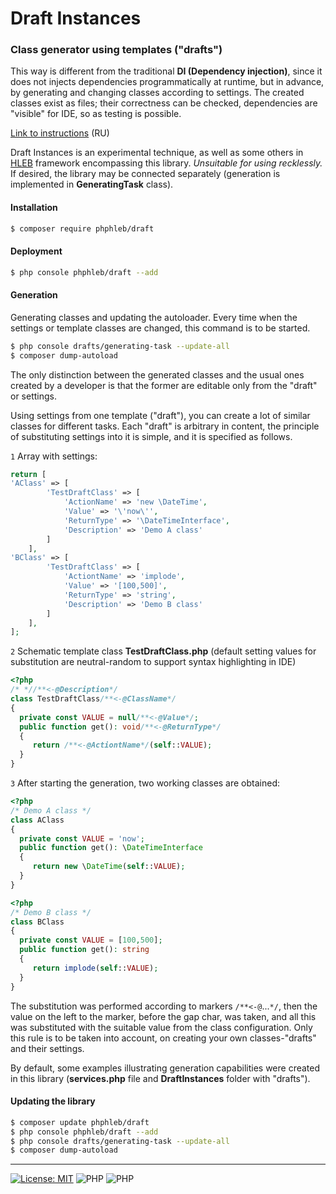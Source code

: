 # Draft Instances

### Class generator using templates ("drafts")

This way is different from the traditional **DI (Dependency injection)**,
since it does not injects dependencies programmatically at runtime, but in advance,
by generating and changing classes according to settings. The created classes exist as files;
their correctness can be checked, dependencies are "visible" for IDE, so as testing is possible.

[Link to instructions](https://phphleb.ru/ru/v1/di/) (RU)

Draft Instances is an experimental technique, as well as some others in [HLEB](https://github.com/phphleb/hleb) framework encompassing this library.
*Unsuitable for using recklessly.* If desired, the library may be connected separately (generation is implemented in **GeneratingTask** class).

#### Installation
```bash
$ composer require phphleb/draft
```
#### Deployment
```bash
$ php console phphleb/draft --add
```
#### Generation
Generating classes and updating the autoloader. Every time when the settings or template classes are changed, this command is to be started.
```bash
$ php console drafts/generating-task --update-all
$ composer dump-autoload
```

The only distinction between the generated classes and the usual ones created by a developer is that the former are editable only from the "draft" or settings.

Using settings from one template ("draft"), you can create a lot of similar classes for different tasks. Each
"draft" is arbitrary in content, the principle of substituting settings into it is simple, and it is specified as follows.

`1` Array with settings:
```php
return [
'AClass' => [
        'TestDraftClass' => [
            'ActionName' => 'new \DateTime',
            'Value' => '\'now\'',
            'ReturnType' => '\DateTimeInterface',
            'Description' => 'Demo A class'
        ]
    ],
'BClass' => [
        'TestDraftClass' => [
            'ActiontName' => 'implode',
            'Value' => '[100,500]',
            'ReturnType' => 'string',
            'Description' => 'Demo B class'
        ]
    ],
];
```
`2` Schematic template class **TestDraftClass.php** (default setting values for substitution are neutral-random to support syntax highlighting in IDE)
```php
<?php
/* *//**<-@Description*/
class TestDraftClass/**<-@ClassName*/
{
  private const VALUE = null/**<-@Value*/;
  public function get(): void/**<-@ReturnType*/
  {
     return /**<-@ActiontName*/(self::VALUE);
  }
}
````
`3` After starting the generation, two working classes are obtained:

```php
<?php
/* Demo A class */
class AClass
{
  private const VALUE = 'now';
  public function get(): \DateTimeInterface
  {
     return new \DateTime(self::VALUE);
  }
}
````
```php
<?php
/* Demo B class */
class BClass
{
  private const VALUE = [100,500];
  public function get(): string
  {
     return implode(self::VALUE);
  }
}
````

The substitution was performed according to markers ```/**<-@```...```*/```, then the value on the left to the marker, before the gap char, was taken, and all this was substituted with the suitable value from the class configuration.
Only this rule is to be taken into account, on creating your own classes-"drafts" and their settings.

By default, some examples illustrating generation capabilities were created in this library (**services.php** file and **DraftInstances** folder with "drafts").

#### Updating the library

```bash
$ composer update phphleb/draft
$ php console phphleb/draft --add
$ php console drafts/generating-task --update-all
$ composer dump-autoload
```

-----------------------------------


[![License: MIT](https://img.shields.io/badge/License-MIT%20(Free)-brightgreen.svg)](https://github.com/phphleb/draft/blob/main/LICENSE) ![PHP](https://img.shields.io/badge/PHP-^7.3.0-blue) ![PHP](https://img.shields.io/badge/PHP-8-blue)
